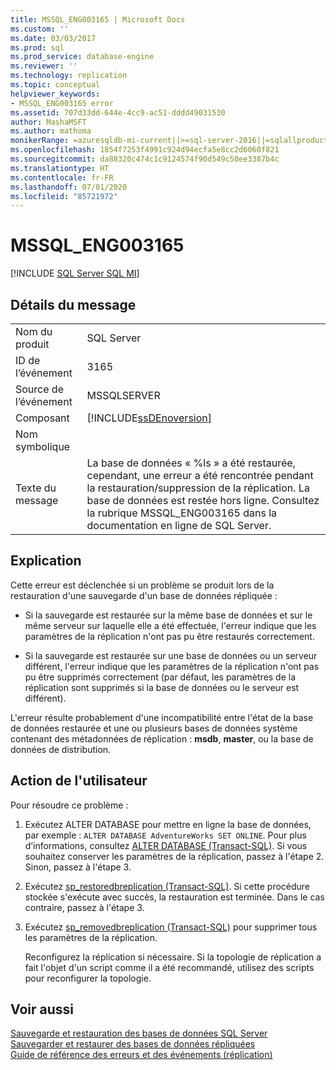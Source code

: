 ```yaml
---
title: MSSQL_ENG003165 | Microsoft Docs
ms.custom: ''
ms.date: 03/03/2017
ms.prod: sql
ms.prod_service: database-engine
ms.reviewer: ''
ms.technology: replication
ms.topic: conceptual
helpviewer_keywords:
- MSSQL_ENG003165 error
ms.assetid: 707d33dd-644e-4cc9-ac51-dddd49031530
author: MashaMSFT
ms.author: mathoma
monikerRange: =azuresqldb-mi-current||>=sql-server-2016||=sqlallproducts-allversions
ms.openlocfilehash: 1854f7253f4991c924d94ecfa5e8cc2d6060f821
ms.sourcegitcommit: da88320c474c1c9124574f90d549c50ee3387b4c
ms.translationtype: HT
ms.contentlocale: fr-FR
ms.lasthandoff: 07/01/2020
ms.locfileid: "85721972"
---
```

# <a name="mssql_eng003165"></a>MSSQL_ENG003165
[!INCLUDE [SQL Server SQL MI](../../includes/applies-to-version/sql-asdbmi.md)]
    
## <a name="message-details"></a>Détails du message  
  
|||  
|-|-|  
|Nom du produit|SQL Server|  
|ID de l’événement|3165|  
|Source de l’événement|MSSQLSERVER|  
|Composant|[!INCLUDE[ssDEnoversion](../../includes/ssdenoversion-md.md)]|  
|Nom symbolique||  
|Texte du message|La base de données « %ls » a été restaurée, cependant, une erreur a été rencontrée pendant la restauration/suppression de la réplication. La base de données est restée hors ligne. Consultez la rubrique MSSQL_ENG003165 dans la documentation en ligne de SQL Server.|  
  
## <a name="explanation"></a>Explication  
 Cette erreur est déclenchée si un problème se produit lors de la restauration d'une sauvegarde d'un base de données répliquée :  
  
-   Si la sauvegarde est restaurée sur la même base de données et sur le même serveur sur laquelle elle a été effectuée, l'erreur indique que les paramètres de la réplication n'ont pas pu être restaurés correctement.  
  
-   Si la sauvegarde est restaurée sur une base de données ou un serveur différent, l'erreur indique que les paramètres de la réplication n'ont pas pu être supprimés correctement (par défaut, les paramètres de la réplication sont supprimés si la base de données ou le serveur est différent).  
  
 L'erreur résulte probablement d'une incompatibilité entre l'état de la base de données restaurée et une ou plusieurs bases de données système contenant des métadonnées de réplication : **msdb**, **master**, ou la base de données de distribution.  
  
## <a name="user-action"></a>Action de l'utilisateur  
 Pour résoudre ce problème :  
  
1.  Exécutez ALTER DATABASE pour mettre en ligne la base de données, par exemple : `ALTER DATABASE AdventureWorks SET ONLINE`. Pour plus d’informations, consultez [ALTER DATABASE &#40;Transact-SQL&#41;](../../t-sql/statements/alter-database-transact-sql.md). Si vous souhaitez conserver les paramètres de la réplication, passez à l'étape 2. Sinon, passez à l'étape 3.  
  
2.  Exécutez [sp_restoredbreplication &#40;Transact-SQL&#41;](../../relational-databases/system-stored-procedures/sp-restoredbreplication-transact-sql.md). Si cette procédure stockée s'exécute avec succès, la restauration est terminée. Dans le cas contraire, passez à l'étape 3.  
  
3.  Exécutez [sp_removedbreplication &#40;Transact-SQL&#41;](../../relational-databases/system-stored-procedures/sp-removedbreplication-transact-sql.md) pour supprimer tous les paramètres de la réplication.  
  
     Reconfigurez la réplication si nécessaire. Si la topologie de réplication a fait l'objet d'un script comme il a été recommandé, utilisez des scripts pour reconfigurer la topologie.  
  
## <a name="see-also"></a>Voir aussi  
 [Sauvegarde et restauration des bases de données SQL Server](../../relational-databases/backup-restore/back-up-and-restore-of-sql-server-databases.md)   
 [Sauvegarder et restaurer des bases de données répliquées](../../relational-databases/replication/administration/back-up-and-restore-replicated-databases.md)   
 [Guide de référence des erreurs et des événements &#40;réplication&#41;](../../relational-databases/replication/errors-and-events-reference-replication.md)  
  
  
